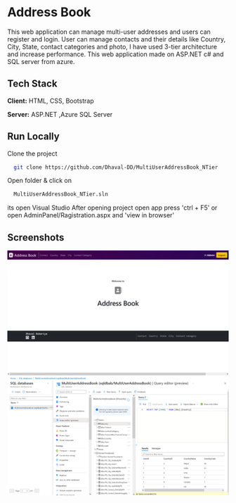 
# Address Book 

This web application can manage multi-user addresses and users can register and login. User can manage contacts and their details like Country, City, State, contact categories and photo, I have used 3-tier architecture and increase performance. This web application made on ASP.NET c# and SQL server from azure.


## Tech Stack

**Client:** HTML, CSS, Bootstrap

**Server:** ASP.NET ,Azure SQL Server


## Run Locally

Clone the project

```bash
  git clone https://github.com/Dhaval-DD/MultiUserAddressBook_NTier
```

Open folder  & click on

```bash
  MultiUserAddressBook_NTier.sln
```
its open Visual Studio
After opening project open app press 'ctrl + F5'
or open AdminPanel/Ragistration.aspx and 'view in browser'



## Screenshots

![Address book webpage](ReadmeContent/Addressbook.png)
![Azure SQL db](ReadmeContent/azuresqldatabase.png)

